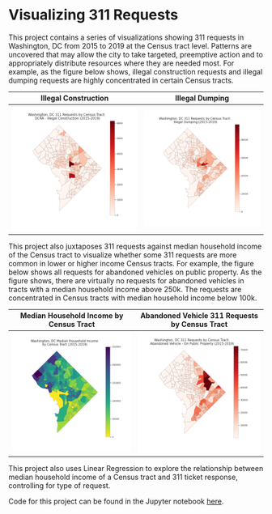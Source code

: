 # Visualizing 311 Requests 

This project contains a series of visualizations showing 311 requests in Washington, DC from 2015 to 2019 at the Census tract level. Patterns are uncovered that may allow the city to take targeted, preemptive action and to appropriately distribute resources where they are needed most. For example, as the figure below shows, illegal construction requests and illegal dumping requests are highly concentrated in certain Census tracts. 

Illegal Construction         |  Illegal Dumping          
:-------------------------:|:-------------------------: 
![](pics/illegalC.png)  |   ![](pics/dumping.png)         

This project also juxtaposes 311 requests against median household income of the Census tract to visualize whether some 311 requests are more common in lower or higher income Census tracts. For example, the figure below shows all requests for abandoned vehicles on public property. As the figure shows, there are virtually no requests for abandoned vehicles in tracts with a median household income above 250k. The requests are concentrated in Census tracts with median household income below 100k. 


Median Household Income by Census Tract          |  Abandoned Vehicle 311 Requests by Census Tract
:-------------------------:|:-------------------------:
![](pics/income.png)  |   ![](pics/abandoned.png)


This project also uses Linear Regression to explore the relationship between median household income of a Census tract and 311 ticket response, controlling for type of request. 

Code for this project can be found in the Jupyter notebook [here](https://github.com/lkreisel/dc_311/blob/main/DC_311_Requests_2015-2019.ipynb). 
